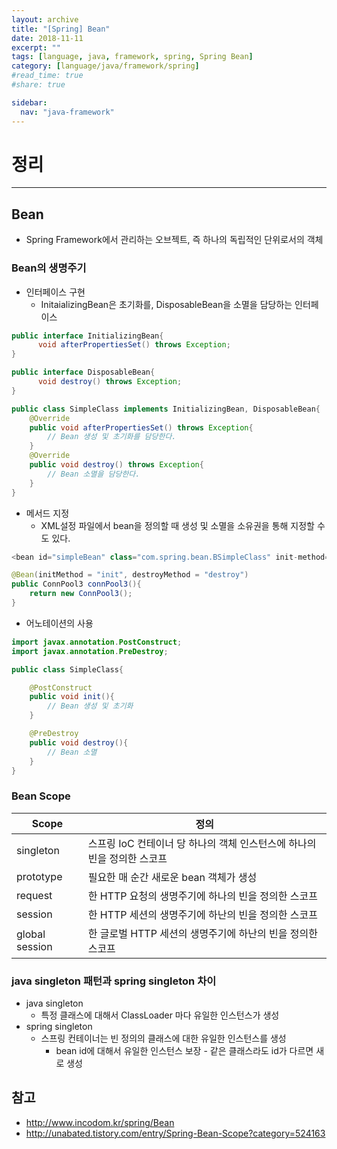 ```yaml
---
layout: archive
title: "[Spring] Bean"
date: 2018-11-11
excerpt: ""
tags: [language, java, framework, spring, Spring Bean]
category: [language/java/framework/spring]
#read_time: true
#share: true

sidebar:
  nav: "java-framework"
---
```


# 정리

* * *

## Bean

* Spring Framework에서 관리하는 오브젝트, 즉 하나의 독립적인 단위로서의 객체

### Bean의 생명주기

* 인터페이스 구현
  * InitaializingBean은 초기화를, DisposableBean을 소멸을 담당하는 인터페이스

```java
public interface InitializingBean{
      void afterPropertiesSet() throws Exception;
}

public interface DisposableBean{
      void destroy() throws Exception;
}

public class SimpleClass implements InitializingBean, DisposableBean{
    @Override
    public void afterPropertiesSet() throws Exception{
        // Bean 생성 및 초기화를 담당한다.
    }
    @Override
    public void destroy() throws Exception{
        // Bean 소멸을 담당한다.
    }
}
```

* 메서드 지정
  * XML설정 파일에서 bean을 정의할 때 생성 및 소멸을 소유권을 통해 지정할 수도 있다.

```java
<bean id="simpleBean" class="com.spring.bean.BSimpleClass" init-method="init" destroy-method="destroy" />

@Bean(initMethod = "init", destroyMethod = "destroy")
public ConnPool3 connPool3(){
    return new ConnPool3();
}
```

* 어노테이션의 사용

```java
import javax.annotation.PostConstruct;
import javax.annotation.PreDestroy;

public class SimpleClass{

    @PostConstruct
    public void init(){
        // Bean 생성 및 초기화
    }

    @PreDestroy
    public void destroy(){
        // Bean 소멸
    }
}
```

### Bean Scope

| Scope       | 정의                                                                    |
|-------------|-------------------------------------------------------------------------|
| singleton  | 스프링 IoC 컨테이너 당 하나의 객체 인스턴스에 하나의 빈을 정의한 스코프 |
| prototype  | 필요한 매 순간 새로운 bean 객체가 생성                     |
| request    | 한 HTTP 요청의 생명주기에 하나의 빈을 정의한 스코프                     |
| session        | 한 HTTP 세션의 생명주기에 하난의 빈을 정의한 스코프                     |
| global session | 한 글로벌 HTTP 세션의 생명주기에 하난의 빈을 정의한 스코프              |

### java singleton 패턴과 spring singleton 차이

* java singleton
  * 특정 클래스에 대해서 ClassLoader 마다 유일한 인스턴스가 생성
* spring singleton
  * 스프링 컨테이너는 빈 정의의 클래스에 대한 유일한 인스턴스를 생성
    * bean id에 대해서 유일한 인스턴스 보장 - 같은 클래스라도 id가 다르면 새로 생성

## 참고

* <http://www.incodom.kr/spring/Bean>
* <http://unabated.tistory.com/entry/Spring-Bean-Scope?category=524163>